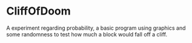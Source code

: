 CliffOfDoom
===========

A experiment regarding probability, a basic program using graphics and some randomness to test how much a block would fall off a cliff.
